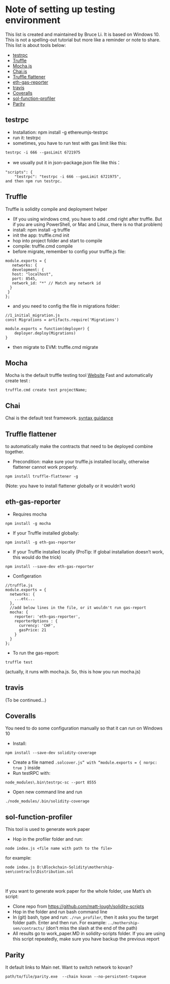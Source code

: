 # Note of setting up testing environment

This list is created and maintained by Bruce Li. It is based on Windows 10. This is not a spelling-out tutorial but more like a reminder or note to share. This list is about tools below:

* [testrpc](#testrpc)
* [Truffle](#truffle)
* [Mocha.js](#mocha)
* [Chai.js](#chai)
* [Truffle flattener](#truffle-flattener)
* [eth-gas-reporter](#eth-gas-reporter)
* [travis](#travis)
* [Coveralls](#coveralls)
* [sol-function-profiler](#sol-function-profiler)
* [Parity](#parity)

## testrpc

* Installation:  npm install -g ethereumjs-testrpc
* run it: testrpc
* sometimes, you have to run test with gas limit like this:
```
testrpc -i 666 --gasLimit 6721975
```
* we usually put it in json-package.json file like this：
```
"scripts": {
    "testrpc": "testrpc -i 666 --gasLimit 6721975",
and then npm run testrpc.
```

## Truffle

Truffle is solidity compile and deployment helper
* (If you using windows cmd, you have to add .cmd right after truffle. But if you are using PowerShell, or Mac and Linux, there is no that problem)
* install: npm install -g truffle
* init the app: truffle.cmd init
* hop into project folder and start to compile
* compile: truffle.cmd compile 
* before migrate, remember to config your truffle.js file:
```
module.exports = {
   networks: {
   development: {
   host: "localhost",
   port: 8545,
   network_id: "*" // Match any network id
  }
 }
}; 
```
* and you need to config the file in migrations folder:
```
//1_initial_migration.js
const Migrations = artifacts.require('Migrations')

module.exports = function(deployer) {
    deployer.deploy(Migrations)
}
```
* then migrate to EVM:  truffle.cmd migrate

## Mocha

Mocha is the default truffle testing tool [Website](https://mochajs.org/) 
Fast and automatically create test :
```
truffle.cmd create test projectName;
```
## Chai
Chai is the default test framework. [syntax guidance](http://chaijs.com/guide/styles/#assert)

## Truffle flattener 
to automatically make the contracts that need to be deployed combine together.
* Precondition: make sure your truffle.js installed locally, otherwise flattener cannot work properly.
```
npm install truffle-flattener -g
```
(Note: you have to install flattener globally or it wouldn’t work)


## eth-gas-reporter
* Requires mocha
```
npm install -g mocha
```

* If your Truffle installed globally:
```
npm install -g eth-gas-reporter
```

* If your Truffle installed locally (ProTip: If global installation doesn’t work, this would do the trick)
```
npm install --save-dev eth-gas-reporter
```

* Configeration
```
//truffle.js
module.exports = {
  networks: {
    ...etc...
  },
  //add below lines in the file, or it wouldn't run gas-report
  mocha: {
    reporter: 'eth-gas-reporter',
    reporterOptions : {
      currency: 'CHF',
      gasPrice: 21
    }
  }
};
```

* To run the gas-report:
```
truffle test
```
(actually, it runs with mocha.js. So, this is how you run mocha.js)

## travis 
(To be continued...)

## Coveralls
You need to do some configuration manually so that it can run on Windows 10
* Install:
```
npm install --save-dev solidity-coverage
```
* Create a file named `.solcover.js” with “module.exports = { norpc: true }` inside
* Run testRPC with:
```
node_modules\.bin\testrpc-sc --port 8555
```
* Open new command line and run
```
./node_modules/.bin/solidity-coverage
```

## sol-function-profiler
This tool is used to generate work paper
* Hop in the profiler folder and run:
```
node index.js <file name with path to the file>
```
for example: 
```
node index.js D:\Blockchain-Solidity\mothership-sen\contracts\Distribution.sol
```

<br>

If you want to generate work paper for the whole folder, use Matt’s sh script:
* Clone repo from https://github.com/matt-lough/solidity-scripts
* Hop in the folder and run bash command line
* In (git) bash, type and run: `./run_profiler`, then it asks you the target folder path. Enter and then run. 
For example: ` ../mothership-sen/contracts/ ` (don't miss the slash at the end of the path)
* All results go to work_paper.MD in solidity-scripts folder. If you are using this script repeatedly, make sure you have backup the previous report 


## Parity
It default links to Main net. Want to switch network to kovan? 
```
path/to/file/parity.exe  --chain kovan --no-persistent-txqueue
```
